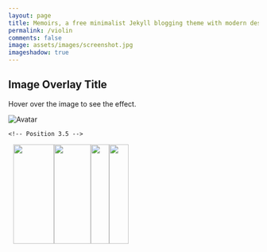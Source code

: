 ```yaml
---
layout: page
title: Memoirs, a free minimalist Jekyll blogging theme with modern design 
permalink: /violin
comments: false
image: assets/images/screenshot.jpg
imageshadow: true
---
```




<script src="http://ajax.googleapis.com/ajax/libs/jquery/1.9.1/jquery.min.js"></script>

<script>
 
  //const audio = new Audio("images/356181__mtg__violin-d5.wav");
 // const sounds=new Array("images/356181__mtg__violin-d5.wav");
  function play_m(note){
     var audio = new Audio();
    audio.src="sounds/"+note+".wav";
    audio.play();
  }

  function getRndmFromSet(set)
{
    var rndm = Math.floor(Math.random() * set.length);
    return set[rndm];
}
  function showNote(id){

  }
  //812x1496
  $(document).ready(function() {
    percentage=($(window).height()*0.8)/1496;
    
    //left=$('#G4').attr("left");
   
    $('.container').height($(window).height()*0.8);
    
      width=percentage*812;
    $('#violin').height($(window).height()*0.8);
    $('.container').css({"width":width});
      $('#violin').css({"width":width});
    //$('#G4').css({"left":left});



  $('a').hover(
    function() {
    $("#image-note").attr("src","images/notesext/"+this.id+".png");
      $('span.'+ this.id).css({'visibility':'visible','opacity':1});}
      ,function() {
      $('span.'+ this.id).css({'visibility':'hidden','opacity':0});
    });
     


  });
</script>
<style>

  .column {
  float: left;
  width: 50%;
}

/* Clear floats after the columns */
.row:after {
  content: "";
  display: table;
  clear: both;
}

  #G4{
    position: absolute;
    left: 35.96%;
    top: 38.91%;
    width: 8%;
    height: 2.96%;
    z-index: 2;
  }
   span.circle {
        background: rgb(9 13 228 / 50%);
        border-radius: 50%;
        -moz-border-radius: 50%;
        -webkit-border-radius: 50%;
        color: #000000;
        display: inline-block;
        font-weight: bold;
        line-height: 25px;
        margin-right: 5px;
        text-align: center;
        width: 25px;
        
        transition: .7s ease;
        opacity:0;
        visibility:hidden;
      }
  }
* {box-sizing: border-box;}

.container {
  position: relative;
  width: 100%;
  max-width: 100%;
}

.image {
  display: block;
  /*width: 100%;*/
  max-width: 100%;
  /*height: auto;*/
}

.overlay {
  position: absolute; 
  border-radius: 50%;
        -moz-border-radius: 50%;
        -webkit-border-radius: 50%;
  top: 50px; 
  left: 50px;
  background: rgb(0, 0, 0);
  background: rgba(0, 0, 0, 0.5); /* Black see-through */
  color: #f1f1f1; 
  width: 25%;
   font-weight: bold;
  transition: .5s ease;
  opacity:0;
  color: white;
  font-size: 20px;
  padding: 20px;
  text-align: center;
}

.container:hover .overlay2 {
  opacity: 1;
}

</style>



<h2>Image Overlay Title</h2>
<p>Hover over the image to see the effect.</p>

<div class="row">
  <div class="column container">
  

  <img src="images/violin1_narrow_short2.png" id="violin" alt="Avatar" class="image">
  <!-- Image Map Generated by http://www.image-map.net/ -->

  
   
  
  
  <!-- Position 0 -->
  <a  href="javascript:play_m('G3');" id="G3"  style="position: absolute; left: 36.57%; top: 6.15%; width: 8%; height: 4.55%; z-index: 2;"></a>
  <span class="circle G3"  style="position: absolute; left: 35.96%; top: 6.15%;">G3</span>
  <a href="javascript:play_m('D4');"  id="D4"  style="position: absolute; left: 44.58%; top: 6.15%; width: 6.28%; height: 4.34%; z-index: 2;"></a>
   <span class="circle D4" style="position: absolute; left: 42.96%; top: 6.15%;">D4</span>
  <a  href="javascript:play_m('A4');" id="A4"  style="position: absolute; left: 50.86%; top: 6.21%; width: 6.16%; height: 4.34%; z-index: 2;"></a>
   <span class="circle A4"  style="position: absolute; left: 48.96%; top: 6.15%;">A4</span>
  <a  href="javascript:play_m('E5');" id="E5"  style="position: absolute; left: 57.14%; top: 6.28%; width: 6.53%; height: 4.55%; z-index: 2;"></a>
   <span class="circle E5"  style="position: absolute; left: 53.96%; top: 6.15%;">E5</span>

  <!-- Position 0.5 -->
  <a href="javascript:play_m('dG3');"  id="dG3" style="position: absolute; left: 37.44%; top: 14.84%; width: 6.28%; height: 9.02%; z-index: 2;"></a>
   <span class="circle dG3" style="position: absolute; left: 35.96%; top: 16.84%;">#G3</span>

  <a  href="javascript:play_m('dD4');" id="dD4"  style="position: absolute; left: 43.97%; top: 14.91%; width: 6.16%; height: 9.09%; z-index: 2;"></a>
   <span class="circle dD4" style="position: absolute; left: 42.96%; top: 16.84%;">#D4</span>

   <a href="javascript:play_m('dA4');"  id="dA4" style="position: absolute; left: 50.37%; top: 14.77%; width: 6.77%; height: 9.09%; z-index: 2;"></a>
   <span class="circle dA4" style="position: absolute; left: 49.15%; top: 16.84%;">#A4</span>
  

   <a href="javascript:play_m('F5');"  id="F5" style="position: absolute; left: 57.39%; top: 14.84%; width: 6.53%; height: 9.09%; z-index: 2;"></a>
   <span class="circle F5" style="position: absolute; left: 55.76%; top: 16.84%;">F5</span>

   <!-- Position 1 -->
  <a href="javascript:play_m('A3');"  id="A3" style="position: absolute; left: 36.58%; top: 26.2%; width: 6.77%; height: 6.68%; z-index: 2;"></a>
   <span class="circle A3" style="position: absolute; left: 35.96%; top: 27.8%;">A3</span>

   <a href="javascript:play_m('E4');"  id="E4" style="position: absolute; left: 43.6%; top: 26.07%; width: 7.51%; height: 6.62%; z-index: 2;"></a>
   <span class="circle E4" style="position: absolute; left: 42.6%; top: 27.8%;">E4</span>

   <a href="javascript:play_m('B4');" id="B4" style="position: absolute; left: 51.11%; top: 26.14%; width: 6.9%; height: 6.42%; z-index: 2;"></a>
   <span class="circle B4" style="position: absolute; left: 49.11%; top: 27.8%;">B4</span>

   <a href="javascript:play_m('dF5');" id="dF5" style="position: absolute; left: 58.25%; top: 26.2%; width: 5.91%; height: 6.35%; z-index: 2;"></a>
   <span class="circle dF5" style="position: absolute; left: 56.25%; top: 27.8%;">#F5</span>

 <!-- Position 1.5 -->
 <a href="javascript:play_m('dA3');"  id="dA3" style="position: absolute; left: 35.96%; top: 35.56%; width: 6.9%; height: 6.89%; z-index: 2;"></a>
   <span class="circle dA3" style="position: absolute; left: 34.96%; top: 36.91%;">#A3</span>

<a href="javascript:play_m('F4');"  id="F4" style="position: absolute; left: 43.23%; top: 35.56%; width: 6.9%; height: 6.95%; z-index: 2;"></a>
 <span class="circle F4" style="position: absolute; left: 42.66%; top: 36.91%;">F4</span>

<a href="javascript:play_m('C5');"  id="C5" style="position: absolute; left: 50.62%; top: 35.56%; width: 6.9%; height: 6.82%; z-index: 2;"></a>
 <span class="circle C5" style="position: absolute; left: 49.96%; top: 36.91%;">C5</span>

<a href="javascript:play_m('G5');"  id="G5" style="position: absolute; left: 57.51%; top: 35.49%; width: 7.02%; height: 6.95%; z-index: 2;"></a>
   <span class="circle G5" style="position: absolute; left: 56.96%; top: 36.91%;">G5</span>

   <!-- Position 2 -->

  <a href="javascript:play_m('B3');" id="B3" style="position: absolute; left: 35.34%; top: 44.92%; width: 7.51%; height: 7.09%; z-index: 2;"></a>
   <span class="circle B3" style="position: absolute; left: 34.96%; top: 46.55%;">B3</span>

   <a href="javascript:play_m('dF4');" id="dF4" style="position: absolute; left: 43.1%; top: 44.99%; width: 7.88%; height: 6.95%; z-index: 2;"></a>
   <span class="circle dF4" style="position: absolute; left: 42.16%; top: 46.55%;">#F4</span>

<a href="javascript:play_m('dC5');"  id="dC5" style="position: absolute; left: 50.99%; top: 45.12%; width: 7.88%; height: 6.68%; z-index: 2;"></a>
   <span class="circle dC5" style="position: absolute; left: 49.96%; top: 46.55%;">#C5</span>

<a href="javascript:play_m('dG5');"  id="dG5" style="position: absolute; left: 58.87%; top: 45.05%; width: 6.4%; height: 6.68%; z-index: 2;"></a>
   <span class="circle dG5" style="position: absolute; left: 58.0%; top: 46.55%;">#G5</span>

  <!-- Position 3 --> 

  <a href="javascript:play_m('C4');"  id="C4" style="position: absolute; left: 35.1%; top: 53.74%; width: 7.39%; height: 6.48%; z-index: 2;"></a>
   <span class="circle C4" style="position: absolute; left: 34.56%; top: 55.0%;">C4</span>

<a href="javascript:play_m('G4');"  id="G4" style="position: absolute; left: 43.1%; top: 53.68%; width: 7.39%; height: 6.55%; z-index: 2;"></a>
   <span class="circle G4" style="position: absolute; left: 42.16%; top: 55.0%;">G4</span>

   <a href="javascript:play_m('D5');"  id="D5" style="position: absolute; left: 50.61%; top: 53.54%; width: 8.25%; height: 6.15%; z-index: 2;"></a>
   <span class="circle D5" style="position: absolute; left: 49.96%; top: 55.0%;">D5</span>


<a href="javascript:play_m('A5');"  id="A5" style="position: absolute; left: 59.36%; top: 53.54%; width: 7.02%; height: 6.28%; z-index: 2;"></a>
   <span class="circle A5" style="position: absolute; left: 58.16%; top: 55.0%;">A5</span>

    <!-- Position 3.5 --> 

  <a href="javascript:play_m('dC4');"  id="dC4" style="position: absolute; left: 34.98%; top: 61.9%; width: 7.02%; height: 7.29%; z-index: 2;"></a>
   <span class="circle dC4" style="position: absolute; left: 34.26%; top: 62.91%;">#C4</span>

   <a href="javascript:play_m('dG4');" id="dG4" style="position: absolute; left: 42.36%; top: 61.83%; width: 8.25%; height: 7.42%; z-index: 2;"></a>
   <span class="circle dG4" style="position: absolute; left: 41.96%; top: 62.91%;">#G4</span>

<a href="javascript:play_m('dD5');" id="dD5" style="position: absolute; left: 50.98%; top: 61.7%; width: 8.87%; height: 7.15%; z-index: 2;"></a>
   <span class="circle dD5" style="position: absolute; left: 49.96%; top: 62.91%;">#D5</span>

 <a href="javascript:play_m('dA5');"  id="dA5" style="position: absolute; left: 59.97%; top: 61.7%; width: 6.4%; height: 7.02%; z-index: 2;"></a>
   <span class="circle dA5" style="position: absolute; left: 58.96%; top: 62.91%;">#A5</span>

<!-- Position 4 --> 
  <a href="javascript:play_m('D4');"  id="D4b" style="position: absolute; left: 33.74%; top: 69.52%; width: 8.13%; height: 6.62%; z-index: 2;"></a>
   <span class="circle D4b" style="position: absolute; left: 33.96%; top: 70.91%;">D4</span>
  
  
  
  <a href="javascript:play_m('A4');"  id="A4b" style="position: absolute; left: 42.61%; top: 69.65%; width: 8.25%; height: 6.55%; z-index: 2;"></a>
   <span class="circle A4b" style="position: absolute; left: 41.96%; top: 70.91%;">A4</span>
  
  
  
  <a href="javascript:play_m('E5');" id="E5b" style="position: absolute; left: 51.23%; top: 69.52%; width: 8.37%; height: 6.62%; z-index: 2;"></a>
   <span class="circle E5b" style="position: absolute; left: 50.36%; top: 70.91%;">E5</span>
  
  
  
  <a href="javascript:play_m('B5');"  id="B5" style="position: absolute; left: 60.22%; top: 69.59%; width: 7.27%; height: 6.48%; z-index: 2;"></a>
   <span class="circle B5" style="position: absolute; left: 59.16%; top: 70.91%;">B5</span>
  
  
  
 <!-- Position 4.5 --> 
  
  <a href="javascript:play_m('dD4');"  id="dD4b" style="position: absolute; left: 33.87%; top: 76.6%; width: 7.39%; height: 6.02%; z-index: 2;"></a>
  <span class="circle dD4b" style="position: absolute; left: 33.46%; top: 77.71%;">#D4</span>

  <a href="javascript:play_m('dA4');" id="dA4b" style="position: absolute; left: 41.75%; top: 76.47%; width: 8.37%; height: 6.48%; z-index: 2;"></a>
  <span class="circle dA4b" style="position: absolute; left: 41.96%; top: 77.71%;">#A4</span>

  <a href="javascript:play_m('F5');" id="F5b" style="position: absolute; left: 50.98%; top: 76.6%; width: 8.25%; height: 6.42%; z-index: 2;"></a>
   <span class="circle F5b" style="position: absolute; left: 50.96%; top: 77.71%;">F5</span>

  <a href="javascript:play_m('C6');"  id="C6" style="position: absolute; left: 59.23%; top: 76.6%; width: 7.88%; height: 6.62%; z-index: 2;"></a>
   <span class="circle C6" style="position: absolute; left: 59.26%; top: 77.71%;">C6</span>


  
</div>
  

<div class="column" valign="top" align="center" height="200">
  <img width="82" height="200" src="images/notesext/staff_clef.gif"><img id="image-note" width="74" height="200" src="images/notesext/d_blank.png"><img width="37" height="200" src="images/notesext/staff_blank.gif"><img width="39" height="200" src="images/notesext/staff_end.gif"></div>
</div>



